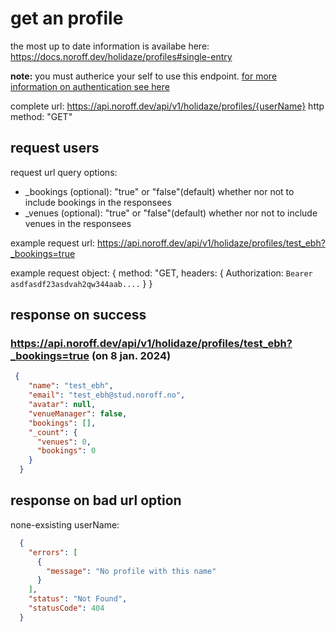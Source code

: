 # get an profile

the most up to date information is availabe here: https://docs.noroff.dev/holidaze/profiles#single-entry

**note:** you must autherice your self to use this endpoint. [for more information on authentication see here](../api-guide.md#sending-authentication-token)

complete url: https://api.noroff.dev/api/v1/holidaze/profiles/{userName}
http method: "GET"

## request users
request url query options:
- _bookings (optional): "true" or "false"(default) whether nor not to include bookings in the responsees
- _venues (optional): "true" or "false"(default) whether nor not to include venues in the responsees

example request url:
 https://api.noroff.dev/api/v1/holidaze/profiles/test_ebh?_bookings=true

example request object: 
{
  method: "GET,
  headers: {
    Authorization: `Bearer asdfasdf23asdvah2qw344aab....`
  }
}

## response on success

### https://api.noroff.dev/api/v1/holidaze/profiles/test_ebh?_bookings=true (on 8 jan. 2024)
```json
 {
    "name": "test_ebh",
    "email": "test_ebh@stud.noroff.no",
    "avatar": null,
    "venueManager": false,
    "bookings": [],
    "_count": {
      "venues": 0,
      "bookings": 0
    }
  }
```

## response on bad url option

none-exsisting userName:
```json
  {
    "errors": [
      {
        "message": "No profile with this name"
      }
    ],
    "status": "Not Found",
    "statusCode": 404
  }
```